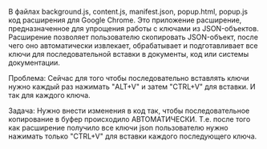 В файлах background.js, content.js, manifest.json, popup.html, popup.js код расширения для Google Chrome. Это приложение расширение, предназначенное для упрощения работы с ключами из JSON-объектов. Расширение позволяет пользователю скопировать JSON-объект, после чего оно автоматически извлекает, обрабатывает и подготавливает все ключи для последовательной вставки в документы, код или системы документации.

Проблема: Сейчас для того чтобы последовательно вставлять ключи нужно каждый раз нажимать "ALT+V" и затем "CTRL+V" для вставки. И так для каждого ключа.

Задача: Нужно внести изменения в код так, чтобы последовательное копирование в буфер происходило АВТОМАТИЧЕСКИ. Т.е. после того как расширение получило все ключи json пользователю нужно нажимать только "CTRL+V" для вставки каждого последующего ключа.